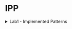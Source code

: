 # IPP

<details>
<summary> Lab1 - Implemented Patterns </summary>

- Abstract Factory
- Factory
- Singleton

### Abstract factory and Factory
MicrosoftServiceFactory and AppleServiceFactory(concrete factories) → Service factory(abstract factory)

### Singleton
Creates only a single instance of the same object

![ScreenShot](screens/1.png)

![ScreenShot](screens/2.png)

</details>
